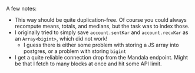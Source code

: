 A few notes:

- This way should be quite duplication-free. Of course you could always
  recompute means, totals, and medians, but the task was to index those.
- I originally tried to simply save `account.sentKar` and `account.recvKar` as
  an `Array<bigint>`, which did not work!
  - I guess there is either some problem with storing a JS array into postgres,
    or a problem with storing `bigint`
- I get a quite reliable connection drop from the Mandala endpoint. Might be
  that I fetch to many blocks at once and hit some API limit.
